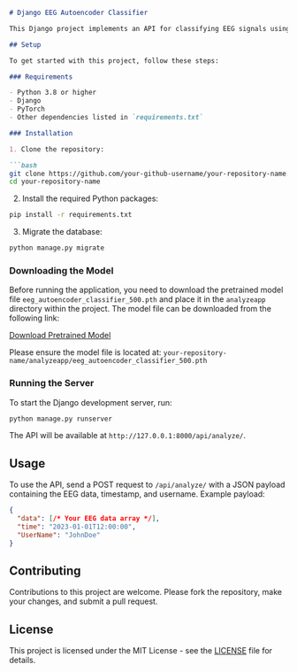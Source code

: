 
```markdown
# Django EEG Autoencoder Classifier

This Django project implements an API for classifying EEG signals using a pretrained autoencoder model. The API accepts EEG data in JSON format, performs prediction using the autoencoder classifier, and returns the predicted label along with the provided timestamp and username.

## Setup

To get started with this project, follow these steps:

### Requirements

- Python 3.8 or higher
- Django
- PyTorch
- Other dependencies listed in `requirements.txt`

### Installation

1. Clone the repository:

```bash
git clone https://github.com/your-github-username/your-repository-name.git
cd your-repository-name
```

2. Install the required Python packages:

```bash
pip install -r requirements.txt
```

3. Migrate the database:

```bash
python manage.py migrate
```

### Downloading the Model

Before running the application, you need to download the pretrained model file `eeg_autoencoder_classifier_500.pth` and place it in the `analyzeapp` directory within the project. The model file can be downloaded from the following link:

[Download Pretrained Model](https://example.com/download/model)

Please ensure the model file is located at: `your-repository-name/analyzeapp/eeg_autoencoder_classifier_500.pth`

### Running the Server

To start the Django development server, run:

```bash
python manage.py runserver
```

The API will be available at `http://127.0.0.1:8000/api/analyze/`.

## Usage

To use the API, send a POST request to `/api/analyze/` with a JSON payload containing the EEG data, timestamp, and username. Example payload:

```json
{
  "data": [/* Your EEG data array */],
  "time": "2023-01-01T12:00:00",
  "UserName": "JohnDoe"
}
```

## Contributing

Contributions to this project are welcome. Please fork the repository, make your changes, and submit a pull request.

## License

This project is licensed under the MIT License - see the [LICENSE](LICENSE) file for details.
```
